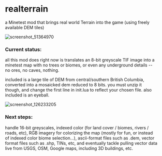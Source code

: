 # realterrain
a Minetest mod that brings real world Terrain into the game (using freely available DEM tiles)

![screenshot_51364970](https://cloud.githubusercontent.com/assets/12679496/8266202/46b5b892-16de-11e5-8bce-c3799cbace5c.png)

### Current status:
all this mod does right now is translates an 8-bit greyscale TIF image into a minetest map with no trees or biomes, or even any underground details -- no ores, no caves, nothing.

included is a large tile of DEM from central/southern British Columbia, converted into a mosaicked dem reduced to 8 bits. you must unzip it though, and change the first line in init.lua to reflect your chosen file. also included is an eyeball.

![screenshot_126233205](https://cloud.githubusercontent.com/assets/12679496/8270171/b98d0144-178e-11e5-9a21-ddea2624fdb6.png)

### Next steps:

handle 16-bit greyscales, indexed color (for land cover / biomes, rivers / roads, etc), RGB imagery for colorizing the map (mostly for fun, or instead of indexed color biome selection...), ascii-format files such as .dem, vector format files such as .shp, TINs, etc, and eventually tackle pulling vector data live from USGS, OSM, Google maps, including 3D buildings, etc.